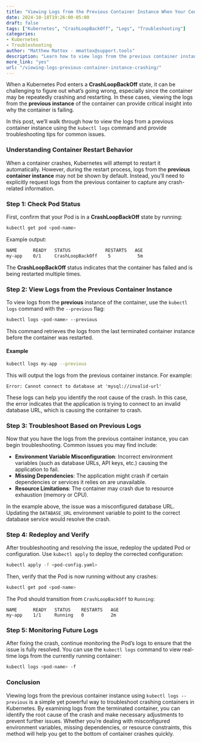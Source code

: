 ```yaml
---
title: "Viewing Logs from the Previous Container Instance When Your Container Is Crashing"  
date: 2024-10-18T19:26:00-05:00  
draft: false  
tags: ["Kubernetes", "CrashLoopBackOff", "Logs", "Troubleshooting"]  
categories:  
- Kubernetes  
- Troubleshooting  
author: "Matthew Mattox - mmattox@support.tools"  
description: "Learn how to view logs from the previous container instance when troubleshooting a crashing container in Kubernetes."  
more_link: "yes"  
url: "/viewing-logs-previous-container-instance-crashing/"  
---
```


When a Kubernetes Pod enters a **CrashLoopBackOff** state, it can be challenging to figure out what’s going wrong, especially since the container may be repeatedly crashing and restarting. In these cases, viewing the logs from the **previous instance** of the container can provide critical insight into why the container is failing.

In this post, we’ll walk through how to view the logs from a previous container instance using the `kubectl logs` command and provide troubleshooting tips for common issues.

<!--more-->

### Understanding Container Restart Behavior

When a container crashes, Kubernetes will attempt to restart it automatically. However, during the restart process, logs from the **previous container instance** may not be shown by default. Instead, you’ll need to explicitly request logs from the previous container to capture any crash-related information.

### Step 1: Check Pod Status

First, confirm that your Pod is in a **CrashLoopBackOff** state by running:

```bash
kubectl get pod <pod-name>
```

Example output:

```bash
NAME      READY   STATUS             RESTARTS   AGE
my-app    0/1     CrashLoopBackOff    5          5m
```

The **CrashLoopBackOff** status indicates that the container has failed and is being restarted multiple times.

### Step 2: View Logs from the Previous Container Instance

To view logs from the **previous** instance of the container, use the `kubectl logs` command with the `--previous` flag:

```bash
kubectl logs <pod-name> --previous
```

This command retrieves the logs from the last terminated container instance before the container was restarted.

#### Example

```bash
kubectl logs my-app --previous
```

This will output the logs from the previous container instance. For example:

```
Error: Cannot connect to database at 'mysql://invalid-url'
```

These logs can help you identify the root cause of the crash. In this case, the error indicates that the application is trying to connect to an invalid database URL, which is causing the container to crash.

### Step 3: Troubleshoot Based on Previous Logs

Now that you have the logs from the previous container instance, you can begin troubleshooting. Common issues you may find include:

- **Environment Variable Misconfiguration**: Incorrect environment variables (such as database URLs, API keys, etc.) causing the application to fail.
- **Missing Dependencies**: The application might crash if certain dependencies or services it relies on are unavailable.
- **Resource Limitations**: The container may crash due to resource exhaustion (memory or CPU).

In the example above, the issue was a misconfigured database URL. Updating the `DATABASE_URL` environment variable to point to the correct database service would resolve the crash.

### Step 4: Redeploy and Verify

After troubleshooting and resolving the issue, redeploy the updated Pod or configuration. Use `kubectl apply` to deploy the corrected configuration:

```bash
kubectl apply -f <pod-config.yaml>
```

Then, verify that the Pod is now running without any crashes:

```bash
kubectl get pod <pod-name>
```

The Pod should transition from `CrashLoopBackOff` to `Running`:

```
NAME      READY   STATUS    RESTARTS   AGE
my-app    1/1     Running   0          2m
```

### Step 5: Monitoring Future Logs

After fixing the crash, continue monitoring the Pod’s logs to ensure that the issue is fully resolved. You can use the `kubectl logs` command to view real-time logs from the currently running container:

```bash
kubectl logs <pod-name> -f
```

### Conclusion

Viewing logs from the previous container instance using `kubectl logs --previous` is a simple yet powerful way to troubleshoot crashing containers in Kubernetes. By examining logs from the terminated container, you can identify the root cause of the crash and make necessary adjustments to prevent further issues. Whether you’re dealing with misconfigured environment variables, missing dependencies, or resource constraints, this method will help you get to the bottom of container crashes quickly.
